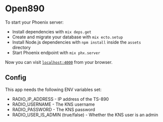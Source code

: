 # Open890

To start your Phoenix server:

  * Install dependencies with `mix deps.get`
  * Create and migrate your database with `mix ecto.setup`
  * Install Node.js dependencies with `npm install` inside the `assets` directory
  * Start Phoenix endpoint with `mix phx.server`

Now you can visit [`localhost:4000`](http://localhost:4000) from your browser.

## Config

This app needs the following ENV variables set:

  * RADIO_IP_ADDRESS - IP address of the TS-890
  * RADIO_USERNAME - The KNS username
  * RADIO_PASSWORD - The KNS password
  * RADIO_USER_IS_ADMIN (true/false) - Whether the KNS user is an admin